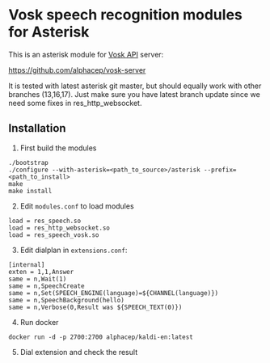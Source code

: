 # Vosk speech recognition modules for Asterisk

This is an asterisk module for [Vosk API](https://github.com/alphacep/vosk-api) server:

https://github.com/alphacep/vosk-server

It is tested with latest asterisk git master, but should equally work
with other branches (13,16,17).  Just make sure you have latest branch
update since we need some fixes in res_http_websocket.

## Installation

1) First build the modules

```
./bootstrap
./configure --with-asterisk=<path_to_source>/asterisk --prefix=<path_to_install>
make
make install
```

2) Edit `modules.conf` to load modules

```
load = res_speech.so
load = res_http_websocket.so
load = res_speech_vosk.so
```

3) Edit dialplan in `extensions.conf`:

```
[internal]
exten = 1,1,Answer
same = n,Wait(1)
same = n,SpeechCreate
same = n,Set(SPEECH_ENGINE(language)=${CHANNEL(language)})
same = n,SpeechBackground(hello)
same = n,Verbose(0,Result was ${SPEECH_TEXT(0)})
```

4) Run docker

```
docker run -d -p 2700:2700 alphacep/kaldi-en:latest
```

5) Dial extension and check the result
